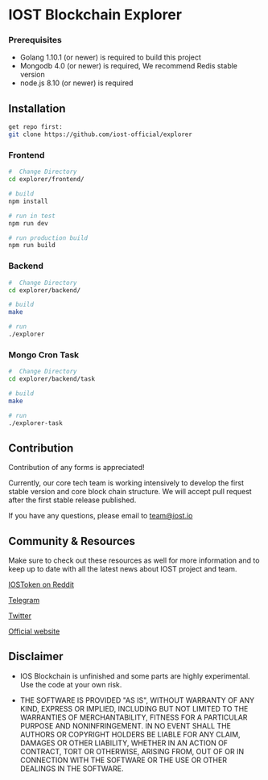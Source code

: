 # IOST Blockchain Explorer

### Prerequisites
* Golang 1.10.1 (or newer) is required to build this project
* Mongodb 4.0 (or newer) is required, We recommend Redis stable version
* node.js 8.10   (or newer) is required

## Installation
```bash
get repo first:
git clone https://github.com/iost-official/explorer
```

### Frontend
```bash
#  Change Directory
cd explorer/frontend/

# build
npm install

# run in test
npm run dev

# run production build
npm run build
```

### Backend
```bash
#  Change Directory
cd explorer/backend/

# build
make

# run
./explorer
```

### Mongo Cron Task
```bash
#  Change Directory
cd explorer/backend/task

# build
make

# run
./explorer-task
```
## Contribution

Contribution of any forms is appreciated!

Currently, our core tech team is working intensively to develop the first stable version and core block chain structure. We will accept pull request after the first stable release published.

If you have any questions, please email to team@iost.io

## Community & Resources

Make sure to check out these resources as well for more information and to keep up to date with all the latest news about IOST project and team.

[IOSToken on Reddit](https://www.reddit.com/r/IOStoken)

[Telegram](https://t.me/officialios)

[Twitter](https://twitter.com/IOStoken)

[Official website](https://iost.io)

## Disclaimer

- IOS Blockchain is unfinished and some parts are highly experimental. Use the code at your own risk.

- THE SOFTWARE IS PROVIDED "AS IS", WITHOUT WARRANTY OF ANY KIND, EXPRESS OR IMPLIED, INCLUDING BUT NOT LIMITED TO THE WARRANTIES OF MERCHANTABILITY, FITNESS FOR A PARTICULAR PURPOSE AND NONINFRINGEMENT. IN NO EVENT SHALL THE AUTHORS OR COPYRIGHT HOLDERS BE LIABLE FOR ANY CLAIM, DAMAGES OR OTHER LIABILITY, WHETHER IN AN ACTION OF CONTRACT, TORT OR OTHERWISE, ARISING FROM, OUT OF OR IN CONNECTION WITH THE SOFTWARE OR THE USE OR OTHER DEALINGS IN THE SOFTWARE.